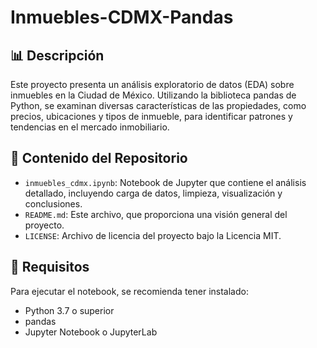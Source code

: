 # Inmuebles-CDMX-Pandas

## 📊 Descripción

Este proyecto presenta un análisis exploratorio de datos (EDA) sobre inmuebles en la Ciudad de México. Utilizando la biblioteca pandas de Python, se examinan diversas características de las propiedades, como precios, ubicaciones y tipos de inmueble, para identificar patrones y tendencias en el mercado inmobiliario.

## 📁 Contenido del Repositorio

- `inmuebles_cdmx.ipynb`: Notebook de Jupyter que contiene el análisis detallado, incluyendo carga de datos, limpieza, visualización y conclusiones.
- `README.md`: Este archivo, que proporciona una visión general del proyecto.
- `LICENSE`: Archivo de licencia del proyecto bajo la Licencia MIT.

## 🚀 Requisitos

Para ejecutar el notebook, se recomienda tener instalado:

- Python 3.7 o superior
- pandas
- Jupyter Notebook o JupyterLab
